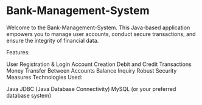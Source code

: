 # Bank-Management-System
Welcome to the Bank-Management-System. This Java-based application empowers you to manage user accounts, conduct secure transactions, and ensure the integrity of financial data.


Features:

User Registration & Login
Account Creation
Debit and Credit Transactions
Money Transfer Between Accounts
Balance Inquiry
Robust Security Measures
Technologies Used:

Java
JDBC (Java Database Connectivity)
MySQL (or your preferred database system)
